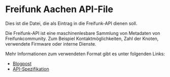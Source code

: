 # Freifunk Aachen API-File

Dies ist die Datei, die als Eintrag in die Freifunk-API dienen soll.

Die Freifunk-API ist eine maschinenlesbare Sammlung von Metadaten von Freifunkcommunity.
Zum Beispiel Kontaktmöglichkeiten, Zahl der Knoten, verwendete Firmware oder interne Dienste.

Mehr Informationen zum verwendeten Format gibt es unter folgenden Links:

 * [Blogpost][1]
 * [API-Spezifikation][2]

[1]: http://freifunk.net/blog/2013/12/die-freifunk-api/
[2]: https://github.com/freifunk/api.freifunk.net

